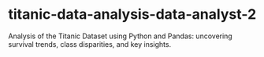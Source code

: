 # titanic-data-analysis-data-analyst-2
Analysis of the Titanic Dataset using Python and Pandas: uncovering survival trends, class disparities, and key insights.
